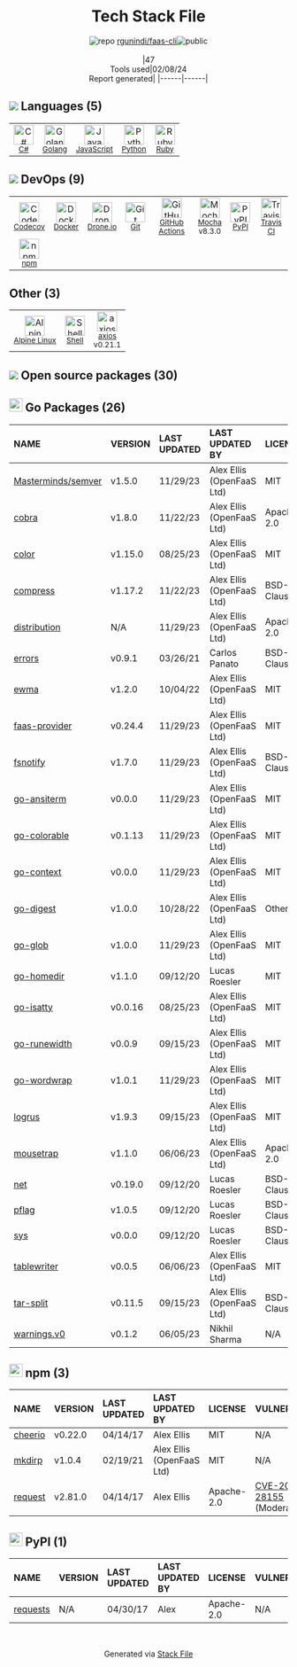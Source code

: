 <!--
&lt;--- Readme.md Snippet without images Start ---&gt;
## Tech Stack
rgunindi/faas-cli is built on the following main stack:

- [C#](http://csharp.net) – Languages
- [Golang](http://golang.org/) – Languages
- [JavaScript](https://developer.mozilla.org/en-US/docs/Web/JavaScript) – Languages
- [Python](https://www.python.org) – Languages
- [Ruby](https://www.ruby-lang.org) – Languages
- [Codecov](https://codecov.io/) – Code Coverage
- [Docker](https://www.docker.com/) – Virtual Machine Platforms & Containers
- [Drone.io](https://drone.io/) – Continuous Integration
- [GitHub Actions](https://github.com/features/actions) – Continuous Integration
- [Mocha](http://mochajs.org/) – Javascript Testing Framework
- [Travis CI](http://travis-ci.com/) – Continuous Integration
- [Alpine Linux](https://www.alpinelinux.org/) – Operating Systems
- [Shell](https://en.wikipedia.org/wiki/Shell_script) – Shells
- [axios](https://github.com/mzabriskie/axios) – Javascript Utilities & Libraries

Full tech stack [here](/techstack.md)

&lt;--- Readme.md Snippet without images End ---&gt;

&lt;--- Readme.md Snippet with images Start ---&gt;
## Tech Stack
rgunindi/faas-cli is built on the following main stack:

- <img width='25' height='25' src='https://img.stackshare.io/service/1015/1200px-C_Sharp_wordmark.svg.png' alt='C#'/> [C#](http://csharp.net) – Languages
- <img width='25' height='25' src='https://img.stackshare.io/service/1005/O6AczwfV_400x400.png' alt='Golang'/> [Golang](http://golang.org/) – Languages
- <img width='25' height='25' src='https://img.stackshare.io/service/1209/javascript.jpeg' alt='JavaScript'/> [JavaScript](https://developer.mozilla.org/en-US/docs/Web/JavaScript) – Languages
- <img width='25' height='25' src='https://img.stackshare.io/service/993/pUBY5pVj.png' alt='Python'/> [Python](https://www.python.org) – Languages
- <img width='25' height='25' src='https://img.stackshare.io/service/989/ruby.png' alt='Ruby'/> [Ruby](https://www.ruby-lang.org) – Languages
- <img width='25' height='25' src='https://img.stackshare.io/service/2673/Codecov_Mark_Circle_Pink.png' alt='Codecov'/> [Codecov](https://codecov.io/) – Code Coverage
- <img width='25' height='25' src='https://img.stackshare.io/service/586/n4u37v9t_400x400.png' alt='Docker'/> [Docker](https://www.docker.com/) – Virtual Machine Platforms & Containers
- <img width='25' height='25' src='https://img.stackshare.io/service/668/R_wMcCqN_400x400.png' alt='Drone.io'/> [Drone.io](https://drone.io/) – Continuous Integration
- <img width='25' height='25' src='https://img.stackshare.io/service/11563/actions.png' alt='GitHub Actions'/> [GitHub Actions](https://github.com/features/actions) – Continuous Integration
- <img width='25' height='25' src='https://img.stackshare.io/service/832/mocha.png' alt='Mocha'/> [Mocha](http://mochajs.org/) – Javascript Testing Framework
- <img width='25' height='25' src='https://img.stackshare.io/service/460/Lu6cGu0z_400x400.png' alt='Travis CI'/> [Travis CI](http://travis-ci.com/) – Continuous Integration
- <img width='25' height='25' src='https://img.stackshare.io/service/6429/alpine_linux.png' alt='Alpine Linux'/> [Alpine Linux](https://www.alpinelinux.org/) – Operating Systems
- <img width='25' height='25' src='https://img.stackshare.io/service/4631/default_c2062d40130562bdc836c13dbca02d318205a962.png' alt='Shell'/> [Shell](https://en.wikipedia.org/wiki/Shell_script) – Shells
- <img width='25' height='25' src='https://img.stackshare.io/no-img-open-source.png' alt='axios'/> [axios](https://github.com/mzabriskie/axios) – Javascript Utilities & Libraries

Full tech stack [here](/techstack.md)

&lt;--- Readme.md Snippet with images End ---&gt;
-->
<div align="center">

# Tech Stack File
![](https://img.stackshare.io/repo.svg "repo") [rgunindi/faas-cli](https://github.com/rgunindi/faas-cli)![](https://img.stackshare.io/public_badge.svg "public")
<br/><br/>
|47<br/>Tools used|02/08/24 <br/>Report generated|
|------|------|
</div>

## <img src='https://img.stackshare.io/languages.svg'/> Languages (5)
<table><tr>
  <td align='center'>
  <img width='36' height='36' src='https://img.stackshare.io/service/1015/1200px-C_Sharp_wordmark.svg.png' alt='C#'>
  <br>
  <sub><a href="http://csharp.net">C#</a></sub>
  <br>
  <sub></sub>
</td>

<td align='center'>
  <img width='36' height='36' src='https://img.stackshare.io/service/1005/O6AczwfV_400x400.png' alt='Golang'>
  <br>
  <sub><a href="http://golang.org/">Golang</a></sub>
  <br>
  <sub></sub>
</td>

<td align='center'>
  <img width='36' height='36' src='https://img.stackshare.io/service/1209/javascript.jpeg' alt='JavaScript'>
  <br>
  <sub><a href="https://developer.mozilla.org/en-US/docs/Web/JavaScript">JavaScript</a></sub>
  <br>
  <sub></sub>
</td>

<td align='center'>
  <img width='36' height='36' src='https://img.stackshare.io/service/993/pUBY5pVj.png' alt='Python'>
  <br>
  <sub><a href="https://www.python.org">Python</a></sub>
  <br>
  <sub></sub>
</td>

<td align='center'>
  <img width='36' height='36' src='https://img.stackshare.io/service/989/ruby.png' alt='Ruby'>
  <br>
  <sub><a href="https://www.ruby-lang.org">Ruby</a></sub>
  <br>
  <sub></sub>
</td>

</tr>
</table>

## <img src='https://img.stackshare.io/devops.svg'/> DevOps (9)
<table><tr>
  <td align='center'>
  <img width='36' height='36' src='https://img.stackshare.io/service/2673/Codecov_Mark_Circle_Pink.png' alt='Codecov'>
  <br>
  <sub><a href="https://codecov.io/">Codecov</a></sub>
  <br>
  <sub></sub>
</td>

<td align='center'>
  <img width='36' height='36' src='https://img.stackshare.io/service/586/n4u37v9t_400x400.png' alt='Docker'>
  <br>
  <sub><a href="https://www.docker.com/">Docker</a></sub>
  <br>
  <sub></sub>
</td>

<td align='center'>
  <img width='36' height='36' src='https://img.stackshare.io/service/668/R_wMcCqN_400x400.png' alt='Drone.io'>
  <br>
  <sub><a href="https://drone.io/">Drone.io</a></sub>
  <br>
  <sub></sub>
</td>

<td align='center'>
  <img width='36' height='36' src='https://img.stackshare.io/service/1046/git.png' alt='Git'>
  <br>
  <sub><a href="http://git-scm.com/">Git</a></sub>
  <br>
  <sub></sub>
</td>

<td align='center'>
  <img width='36' height='36' src='https://img.stackshare.io/service/11563/actions.png' alt='GitHub Actions'>
  <br>
  <sub><a href="https://github.com/features/actions">GitHub Actions</a></sub>
  <br>
  <sub></sub>
</td>

<td align='center'>
  <img width='36' height='36' src='https://img.stackshare.io/service/832/mocha.png' alt='Mocha'>
  <br>
  <sub><a href="http://mochajs.org/">Mocha</a></sub>
  <br>
  <sub>v8.3.0</sub>
</td>

<td align='center'>
  <img width='36' height='36' src='https://img.stackshare.io/service/12572/-RIWgodF_400x400.jpg' alt='PyPI'>
  <br>
  <sub><a href="https://pypi.org/">PyPI</a></sub>
  <br>
  <sub></sub>
</td>

<td align='center'>
  <img width='36' height='36' src='https://img.stackshare.io/service/460/Lu6cGu0z_400x400.png' alt='Travis CI'>
  <br>
  <sub><a href="http://travis-ci.com/">Travis CI</a></sub>
  <br>
  <sub></sub>
</td>

</tr>
<tr>
  <td align='center'>
  <img width='36' height='36' src='https://img.stackshare.io/service/1120/lejvzrnlpb308aftn31u.png' alt='npm'>
  <br>
  <sub><a href="https://www.npmjs.com/">npm</a></sub>
  <br>
  <sub></sub>
</td>

</tr>
</table>

## Other (3)
<table><tr>
  <td align='center'>
  <img width='36' height='36' src='https://img.stackshare.io/service/6429/alpine_linux.png' alt='Alpine Linux'>
  <br>
  <sub><a href="https://www.alpinelinux.org/">Alpine Linux</a></sub>
  <br>
  <sub></sub>
</td>

<td align='center'>
  <img width='36' height='36' src='https://img.stackshare.io/service/4631/default_c2062d40130562bdc836c13dbca02d318205a962.png' alt='Shell'>
  <br>
  <sub><a href="https://en.wikipedia.org/wiki/Shell_script">Shell</a></sub>
  <br>
  <sub></sub>
</td>

<td align='center'>
  <img width='36' height='36' src='https://img.stackshare.io/no-img-open-source.png' alt='axios'>
  <br>
  <sub><a href="https://github.com/mzabriskie/axios">axios</a></sub>
  <br>
  <sub>v0.21.1</sub>
</td>

</tr>
</table>


## <img src='https://img.stackshare.io/group.svg' /> Open source packages (30)</h2>

## <img width='24' height='24' src='https://img.stackshare.io/service/21112/default_1346bbda8fe03e4dce5601323a3ca47a10c1ae36.png'/> Go Packages (26)

|NAME|VERSION|LAST UPDATED|LAST UPDATED BY|LICENSE|VULNERABILITIES|
|:------|:------|:------|:------|:------|:------|
|[Masterminds/semver](https://pkg.go.dev/github.com/Masterminds/semver)|v1.5.0|11/29/23|Alex Ellis (OpenFaaS Ltd) |MIT|N/A|
|[cobra](https://pkg.go.dev/github.com/spf13/cobra)|v1.8.0|11/22/23|Alex Ellis (OpenFaaS Ltd) |Apache-2.0|N/A|
|[color](https://pkg.go.dev/github.com/fatih/color)|v1.15.0|08/25/23|Alex Ellis (OpenFaaS Ltd) |MIT|N/A|
|[compress](https://pkg.go.dev/github.com/klauspost/compress)|v1.17.2|11/22/23|Alex Ellis (OpenFaaS Ltd) |BSD-3-Clause|N/A|
|[distribution](https://pkg.go.dev/github.com/docker/distribution)|N/A|11/29/23|Alex Ellis (OpenFaaS Ltd) |Apache-2.0|N/A|
|[errors](https://pkg.go.dev/github.com/pkg/errors)|v0.9.1|03/26/21|Carlos Panato |BSD-2-Clause|N/A|
|[ewma](https://pkg.go.dev/github.com/VividCortex/ewma)|v1.2.0|10/04/22|Alex Ellis (OpenFaaS Ltd) |MIT|N/A|
|[faas-provider](https://pkg.go.dev/github.com/openfaas/faas-provider)|v0.24.4|11/29/23|Alex Ellis (OpenFaaS Ltd) |MIT|N/A|
|[fsnotify](https://pkg.go.dev/github.com/fsnotify/fsnotify)|v1.7.0|11/29/23|Alex Ellis (OpenFaaS Ltd) |BSD-3-Clause|N/A|
|[go-ansiterm](https://pkg.go.dev/github.com/Azure/go-ansiterm)|v0.0.0|11/29/23|Alex Ellis (OpenFaaS Ltd) |MIT|N/A|
|[go-colorable](https://pkg.go.dev/github.com/mattn/go-colorable)|v0.1.13|11/29/23|Alex Ellis (OpenFaaS Ltd) |MIT|N/A|
|[go-context](https://pkg.go.dev/github.com/jbenet/go-context)|v0.0.0|11/29/23|Alex Ellis (OpenFaaS Ltd) |MIT|N/A|
|[go-digest](https://pkg.go.dev/github.com/opencontainers/go-digest)|v1.0.0|10/28/22|Alex Ellis (OpenFaaS Ltd) |Other|N/A|
|[go-glob](https://pkg.go.dev/github.com/ryanuber/go-glob)|v1.0.0|11/29/23|Alex Ellis (OpenFaaS Ltd) |MIT|N/A|
|[go-homedir](https://pkg.go.dev/github.com/mitchellh/go-homedir)|v1.1.0|09/12/20|Lucas Roesler |MIT|N/A|
|[go-isatty](https://pkg.go.dev/github.com/mattn/go-isatty)|v0.0.16|08/25/23|Alex Ellis (OpenFaaS Ltd) |MIT|N/A|
|[go-runewidth](https://pkg.go.dev/github.com/mattn/go-runewidth)|v0.0.9|09/15/23|Alex Ellis (OpenFaaS Ltd) |MIT|N/A|
|[go-wordwrap](https://pkg.go.dev/github.com/mitchellh/go-wordwrap)|v1.0.1|11/29/23|Alex Ellis (OpenFaaS Ltd) |MIT|N/A|
|[logrus](https://pkg.go.dev/github.com/sirupsen/logrus)|v1.9.3|09/15/23|Alex Ellis (OpenFaaS Ltd) |MIT|N/A|
|[mousetrap](https://pkg.go.dev/github.com/inconshreveable/mousetrap)|v1.1.0|06/06/23|Alex Ellis (OpenFaaS Ltd) |Apache-2.0|N/A|
|[net](https://pkg.go.dev/golang.org/x/net)|v0.19.0|09/12/20|Lucas Roesler |BSD-3-Clause|N/A|
|[pflag](https://pkg.go.dev/github.com/spf13/pflag)|v1.0.5|09/12/20|Lucas Roesler |BSD-3-Clause|N/A|
|[sys](https://pkg.go.dev/golang.org/x/sys)|v0.0.0|09/12/20|Lucas Roesler |BSD-3-Clause|N/A|
|[tablewriter](https://pkg.go.dev/github.com/olekukonko/tablewriter)|v0.0.5|06/06/23|Alex Ellis (OpenFaaS Ltd) |MIT|N/A|
|[tar-split](https://pkg.go.dev/github.com/vbatts/tar-split)|v0.11.5|09/15/23|Alex Ellis (OpenFaaS Ltd) |BSD-3-Clause|N/A|
|[warnings.v0](https://pkg.go.dev/gopkg.in/warnings.v0)|v0.1.2|06/05/23|Nikhil Sharma |N/A|N/A|


## <img width='24' height='24' src='https://img.stackshare.io/service/1120/lejvzrnlpb308aftn31u.png'/> npm (3)

|NAME|VERSION|LAST UPDATED|LAST UPDATED BY|LICENSE|VULNERABILITIES|
|:------|:------|:------|:------|:------|:------|
|[cheerio](https://www.npmjs.com/cheerio)|v0.22.0|04/14/17|Alex Ellis |MIT|N/A|
|[mkdirp](https://www.npmjs.com/mkdirp)|v1.0.4|02/19/21|Alex Ellis (OpenFaaS Ltd) |MIT|N/A|
|[request](https://www.npmjs.com/request)|v2.81.0|04/14/17|Alex Ellis |Apache-2.0|[CVE-2023-28155](https://github.com/advisories/GHSA-p8p7-x288-28g6) (Moderate)|


## <img width='24' height='24' src='https://img.stackshare.io/service/12572/-RIWgodF_400x400.jpg'/> PyPI (1)

|NAME|VERSION|LAST UPDATED|LAST UPDATED BY|LICENSE|VULNERABILITIES|
|:------|:------|:------|:------|:------|:------|
|[requests](https://pypi.org/project/requests)|N/A|04/30/17|Alex |Apache-2.0|N/A|

<br/>
<div align='center'>

Generated via [Stack File](https://github.com/marketplace/stack-file)
